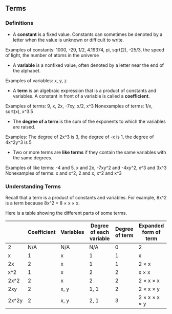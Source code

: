 Terms
-------

### Definitions
* A **constant** is a fixed value. Constants can sometimes be denoted by a letter when the value is unknown or difficult to write.

 Examples of constants: 1000, -29, 1/2, 4.19374, pi, sqrt(2), -25/3, the speed of light, the number of atoms in the universe

* A **variable** is a nonfixed value, often denoted by a letter near the end of the alphabet.

 Examples of variables: x, y, z

* A **term** is an algebraic expression that is a product of constants and variables. A constant in front of a variable is called a **coefficient**.

 Examples of terms: 9, x, 2x, -7xy, x/2, x^3
 Nonexamples of terms: 1/x, sqrt(x), x^3.5

* The **degree of a term** is the sum of the exponents to which the variables are raised.

 Examples: The degree of 2x^3 is 3, the degree of -x is 1, the degree of 4x^2y^3 is 5
 
* Two or more terms are **like terms** if they contain the same variables with the same degrees. 

 Examples of like terms: -4 and 5, x and 2x, -7xy^2 and -4xy^2, x^3 and 3x^3
 Nonexamples of terms: x and x^2, 2 and x, x^2 and x^3  


### Understanding Terms 
Recall that a term is a product of constants and variables. For example, 8x^2 is a term because 8x^2 = 8 × x × x.

Here is a table showing the different parts of some terms.

| | Coefficient | Variables | Degree of each variable | Degree of term | Expanded form of term |
| --- | --- | --- | --- | --- | --- |
| 2 | N/A| N/A | N/A | 0 | 2 |
| x | 1 | x | 1 | 1 | x |
| 2x | 2 | x | 1 | 1 | 2 × x  |
| x^2 | 1 | x | 2 | 2 | x × x |
| 2x^2 | 2 | x | 2 | 2 | 2 × x × x |
| 2xy | 2 | x, y | 1, 1 | 2 | 2 × x × y |
| 2x^2y | 2 | x, y| 2, 1 | 3 | 2 × x × x × y |